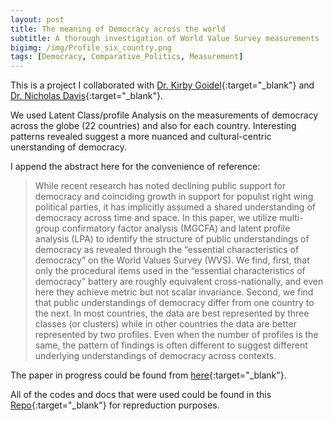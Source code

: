 ```yaml
---
layout: post
title: The meaning of Democracy across the world
subtitle: A thorough investigation of World Value Survey measurements
bigimg: /img/Profile_six_country.png
tags: [Democracy, Comparative_Politics, Measurement]
---
```



This is a project I collaborated with [Dr. Kirby Goidel](https://www.researchgate.net/profile/Kirby_Goidel){:target="_blank"} and [Dr. Nicholas Davis](https://psc.ua.edu/people/dr-nicholas-davis/){:target="_blank"}.

We used Latent Class/profile Analysis on the measurements of democracy across the globe (22 countries) and also for each country. Interesting patterns revealed suggest a more nuanced and cultural-centric unerstanding of democracy.

I append the abstract here for the convenience of reference:

> While recent research has noted declining public support for democracy and coinciding growth in support for populist right wing political parties, it has implicitly assumed a shared understanding of democracy across time and space. In this paper, we utilize multi-group confirmatory factor analysis (MGCFA) and latent profile analysis (LPA) to identify the structure of public understandings of democracy as revealed through the “essential characteristics of democracy” on the World Values Survey (WVS). We find, first, that only the procedural items used in the “essential characteristics of democracy” battery are roughly equivalent cross-nationally, and even here they achieve metric but not scalar invariance. Second, we find that public understandings of democracy differ from one country to the next. In most countries, the data are best represented by three classes (or clusters) while in other countries the data are better represented by two profiles. Even when the number of profiles is the same, the pattern of findings is often different to suggest different underlying understandings of democracy across contexts. 

The paper in progress could be found from [here](https://github.com/DavidykZhao/DavidykZhao.github.io/blob/master/documents/yikai_goidel_epsa_2019.pdf){:target="_blank"}. 
 
All of the codes and docs that were used could be found in this [Repo](https://github.com/DavidykZhao/Comparative_pol_measurement_project){:target="_blank"} for repreduction purposes. 
